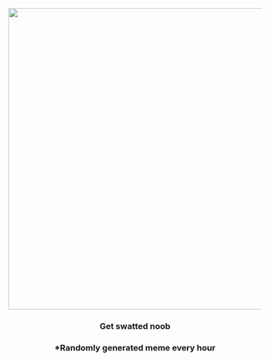 <p align="center">
        <img src="https://i.redd.it/x5se9bxgcie91.gif" width="600" height="600">
        </p>
        <h3 align="center">Get swatted noob</h3>
        <h3 align="center">*Randomly generated meme every hour</h3>
    